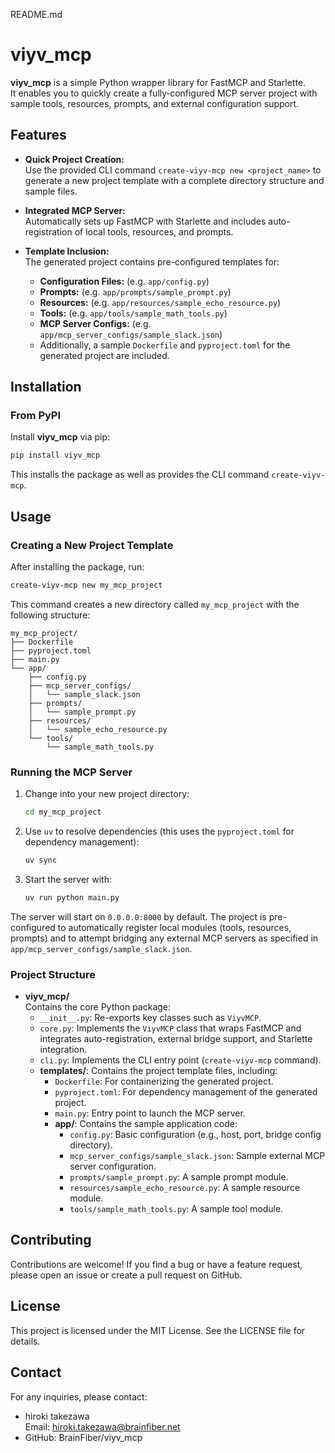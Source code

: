 README.md

# viyv_mcp

**viyv_mcp** is a simple Python wrapper library for FastMCP and Starlette.  
It enables you to quickly create a fully‐configured MCP server project with sample tools, resources, prompts, and external configuration support.

## Features

- **Quick Project Creation:**  
  Use the provided CLI command `create-viyv-mcp new <project_name>` to generate a new project template with a complete directory structure and sample files.
  
- **Integrated MCP Server:**  
  Automatically sets up FastMCP with Starlette and includes auto-registration of local tools, resources, and prompts.
  
- **Template Inclusion:**  
  The generated project contains pre-configured templates for:
  - **Configuration Files:** (e.g. `app/config.py`)
  - **Prompts:** (e.g. `app/prompts/sample_prompt.py`)
  - **Resources:** (e.g. `app/resources/sample_echo_resource.py`)
  - **Tools:** (e.g. `app/tools/sample_math_tools.py`)
  - **MCP Server Configs:** (e.g. `app/mcp_server_configs/sample_slack.json`)
  - Additionally, a sample `Dockerfile` and `pyproject.toml` for the generated project are included.

## Installation

### From PyPI

Install **viyv_mcp** via pip:

```bash
pip install viyv_mcp
```

This installs the package as well as provides the CLI command `create-viyv-mcp`.

## Usage

### Creating a New Project Template

After installing the package, run:

```bash
create-viyv-mcp new my_mcp_project
```

This command creates a new directory called `my_mcp_project` with the following structure:

```
my_mcp_project/
├── Dockerfile
├── pyproject.toml
├── main.py
└── app/
    ├── config.py
    ├── mcp_server_configs/
    │   └── sample_slack.json
    ├── prompts/
    │   └── sample_prompt.py
    ├── resources/
    │   └── sample_echo_resource.py
    └── tools/
        └── sample_math_tools.py
```

### Running the MCP Server
1. Change into your new project directory:

   ```bash
   cd my_mcp_project
   ```

2. Use `uv` to resolve dependencies (this uses the `pyproject.toml` for dependency management):

   ```bash
   uv sync
   ```

3. Start the server with:

   ```bash
   uv run python main.py
   ```

The server will start on `0.0.0.0:8000` by default. The project is pre-configured to automatically register local modules (tools, resources, prompts) and to attempt bridging any external MCP servers as specified in `app/mcp_server_configs/sample_slack.json`.

### Project Structure

- **viyv_mcp/**  
  Contains the core Python package:
  - `__init__.py`: Re-exports key classes such as `ViyvMCP`.
  - `core.py`: Implements the `ViyvMCP` class that wraps FastMCP and integrates auto-registration, external bridge support, and Starlette integration.
  - `cli.py`: Implements the CLI entry point (`create-viyv-mcp` command).
  - **templates/**: Contains the project template files, including:
    - `Dockerfile`: For containerizing the generated project.
    - `pyproject.toml`: For dependency management of the generated project.
    - `main.py`: Entry point to launch the MCP server.
    - **app/**: Contains the sample application code:
      - `config.py`: Basic configuration (e.g., host, port, bridge config directory).
      - `mcp_server_configs/sample_slack.json`: Sample external MCP server configuration.
      - `prompts/sample_prompt.py`: A sample prompt module.
      - `resources/sample_echo_resource.py`: A sample resource module.
      - `tools/sample_math_tools.py`: A sample tool module.

## Contributing

Contributions are welcome! If you find a bug or have a feature request, please open an issue or create a pull request on GitHub.

## License

This project is licensed under the MIT License. See the LICENSE file for details.

## Contact

For any inquiries, please contact:
- hiroki takezawa  
  Email: hiroki.takezawa@brainfiber.net
- GitHub: BrainFiber/viyv_mcp
